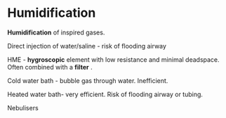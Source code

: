 ---
---
# Humidification

**Humidification** of inspired gases.

Direct injection of water/saline - risk of flooding airway

HME - **hygroscopic** element with low resistance and minimal deadspace.
Often combined with a **filter** .

Cold water bath - bubble gas through water. Inefficient.

Heated water bath- very efficient. Risk of flooding airway or tubing.

Nebulisers

